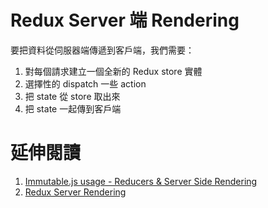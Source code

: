 # Redux Server 端 Rendering

要把資料從伺服器端傳遞到客戶端，我們需要：

1. 對每個請求建立一個全新的 Redux store 實體
2. 選擇性的 dispatch 一些 action
3. 把 state 從 store 取出來
4. 把 state 一起傳到客戶端

# 延伸閱讀
1. [Immutable.js usage - Reducers & Server Side Rendering](https://github.com/reactjs/redux/issues/1555)
2. [Redux Server Rendering](http://redux.js.org/docs/recipes/ServerRendering.html)